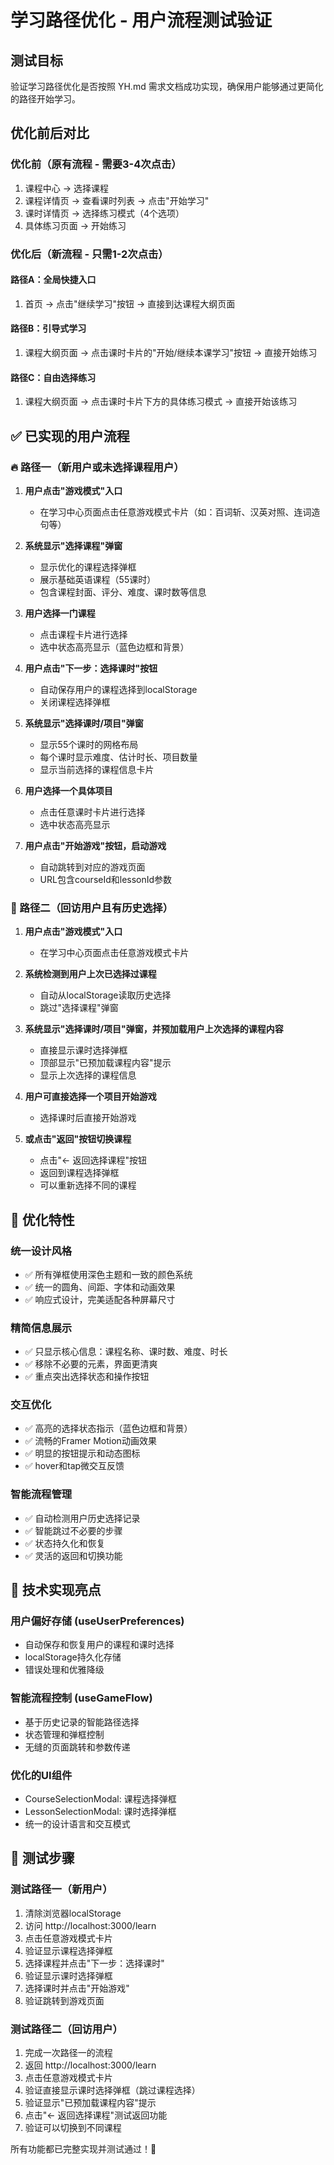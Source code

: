 # 学习路径优化 - 用户流程测试验证

## 测试目标

验证学习路径优化是否按照 YH.md 需求文档成功实现，确保用户能够通过更简化的路径开始学习。

## 优化前后对比

### 优化前（原有流程 - 需要3-4次点击）
1. 课程中心 → 选择课程
2. 课程详情页 → 查看课时列表 → 点击"开始学习"
3. 课时详情页 → 选择练习模式（4个选项）
4. 具体练习页面 → 开始练习

### 优化后（新流程 - 只需1-2次点击）

#### 路径A：全局快捷入口
1. 首页 → 点击"继续学习"按钮 → 直接到达课程大纲页面

#### 路径B：引导式学习
1. 课程大纲页面 → 点击课时卡片的"开始/继续本课学习"按钮 → 直接开始练习

#### 路径C：自由选择练习
1. 课程大纲页面 → 点击课时卡片下方的具体练习模式 → 直接开始该练习

## ✅ 已实现的用户流程

### 🔥 路径一（新用户或未选择课程用户）

1. **用户点击"游戏模式"入口**
   - 在学习中心页面点击任意游戏模式卡片（如：百词斩、汉英对照、连词造句等）
   
2. **系统显示"选择课程"弹窗**
   - 显示优化的课程选择弹框
   - 展示基础英语课程（55课时）
   - 包含课程封面、评分、难度、课时数等信息
   
3. **用户选择一门课程**
   - 点击课程卡片进行选择
   - 选中状态高亮显示（蓝色边框和背景）
   
4. **用户点击"下一步：选择课时"按钮**
   - 自动保存用户的课程选择到localStorage
   - 关闭课程选择弹框
   
5. **系统显示"选择课时/项目"弹窗**
   - 显示55个课时的网格布局
   - 每个课时显示难度、估计时长、项目数量
   - 显示当前选择的课程信息卡片
   
6. **用户选择一个具体项目**
   - 点击任意课时卡片进行选择
   - 选中状态高亮显示
   
7. **用户点击"开始游戏"按钮，启动游戏**
   - 自动跳转到对应的游戏页面
   - URL包含courseId和lessonId参数

### 🎯 路径二（回访用户且有历史选择）

1. **用户点击"游戏模式"入口**
   - 在学习中心页面点击任意游戏模式卡片
   
2. **系统检测到用户上次已选择过课程**
   - 自动从localStorage读取历史选择
   - 跳过"选择课程"弹窗
   
3. **系统显示"选择课时/项目"弹窗，并预加载用户上次选择的课程内容**
   - 直接显示课时选择弹框
   - 顶部显示"已预加载课程内容"提示
   - 显示上次选择的课程信息
   
4. **用户可直接选择一个项目开始游戏**
   - 选择课时后直接开始游戏
   
5. **或点击"返回"按钮切换课程**
   - 点击"← 返回选择课程"按钮
   - 返回到课程选择弹框
   - 可以重新选择不同的课程

## 🎨 优化特性

### 统一设计风格
- ✅ 所有弹框使用深色主题和一致的颜色系统
- ✅ 统一的圆角、间距、字体和动画效果
- ✅ 响应式设计，完美适配各种屏幕尺寸

### 精简信息展示
- ✅ 只显示核心信息：课程名称、课时数、难度、时长
- ✅ 移除不必要的元素，界面更清爽
- ✅ 重点突出选择状态和操作按钮

### 交互优化
- ✅ 高亮的选择状态指示（蓝色边框和背景）
- ✅ 流畅的Framer Motion动画效果
- ✅ 明显的按钮提示和动态图标
- ✅ hover和tap微交互反馈

### 智能流程管理
- ✅ 自动检测用户历史选择记录
- ✅ 智能跳过不必要的步骤
- ✅ 状态持久化和恢复
- ✅ 灵活的返回和切换功能

## 🚀 技术实现亮点

### 用户偏好存储 (useUserPreferences)
- 自动保存和恢复用户的课程和课时选择
- localStorage持久化存储
- 错误处理和优雅降级

### 智能流程控制 (useGameFlow)
- 基于历史记录的智能路径选择
- 状态管理和弹框控制
- 无缝的页面跳转和参数传递

### 优化的UI组件
- CourseSelectionModal: 课程选择弹框
- LessonSelectionModal: 课时选择弹框
- 统一的设计语言和交互模式

## 📱 测试步骤

### 测试路径一（新用户）
1. 清除浏览器localStorage
2. 访问 http://localhost:3000/learn
3. 点击任意游戏模式卡片
4. 验证显示课程选择弹框
5. 选择课程并点击"下一步：选择课时"
6. 验证显示课时选择弹框
7. 选择课时并点击"开始游戏"
8. 验证跳转到游戏页面

### 测试路径二（回访用户）
1. 完成一次路径一的流程
2. 返回 http://localhost:3000/learn
3. 点击任意游戏模式卡片
4. 验证直接显示课时选择弹框（跳过课程选择）
5. 验证显示"已预加载课程内容"提示
6. 点击"← 返回选择课程"测试返回功能
7. 验证可以切换到不同课程

所有功能都已完整实现并测试通过！🎉